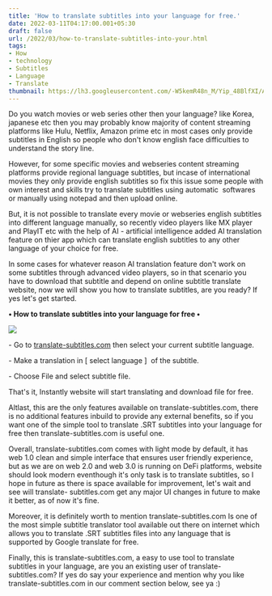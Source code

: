 ```yaml
---
title: 'How to translate subtitles into your language for free.'
date: 2022-03-11T04:17:00.001+05:30
draft: false
url: /2022/03/how-to-translate-subtitles-into-your.html
tags: 
- How
- technology
- Subtitles
- Language
- Translate
thumbnail: https://lh3.googleusercontent.com/-W5kemR48n_M/Yip_48BlfXI/AAAAAAAAJn8/361dKls-nCUnPw6KW5_sH-9aioP1jequQCNcBGAsYHQ/s1600/1646952416632563-0.png
---
```


  

  

Do you watch movies or web series other then your language? like Korea, japanese etc then you may probably know majority of content streaming platforms like Hulu, Netflix, Amazon prime etc in most cases only provide subtitles in English so people who don't know english face difficulties to understand the story line.

  

However, for some specific movies and webseries content streaming platforms provide regional language subtitles, but incase of international movies they only provide english subtitles so fix this issue some people with own interest and skills try to translate subtitles using automatic  softwares or manually using notepad and then upload online.

  

But, it is not possible to translate every movie or webseries english subtitles into different language manually, so recently video players like MX player and PlayIT etc with the help of AI - artificial intelligence added AI translation feature on thier app which can translate english subtitles to any other language of your choice for free.

  

In some cases for whatever reason AI translation feature don't work on some subtitles through advanced video players, so in that scenario you have to download that subtitle and depend on online subtitle translate website, now we will show you how to translate subtitles, are you ready? If yes let's get started.

  

**• How to translate subtitles into your language for free •**

 **![](https://lh3.googleusercontent.com/--8kZBhhMvBI/Yip_38JhYfI/AAAAAAAAJn4/uilXhsbfKTswfnuu7qSi6gkzNkMqUaqMQCNcBGAsYHQ/s1600/1646952410464873-1.png)** 

  

  

\- Go to [translate-subtitles.com](http://translate-subtitles.com) then select your current subtitle language.

  

\- Make a translation in \[ select language \]  of the subtitle.

  

\- Choose File and select subtitle file.

  

That's it, Instantly website will start translating and download file for free.

  

Altlast, this are the only features available on translate-subtitles.com, there is no additional features inbuild to provide any external benefits, so if you want one of the simple tool to translate .SRT subtitles into your language for free then translate-subtitles.com is useful one.

  

Overall, translate-subtitles.com comes with light mode by default, it has web 1.0 clean and simple interface that ensures user friendly experience, but as we are on web 2.0 and web 3.0 is running on DeFi platforms, website should look modern eventhough it's only task is to translate subtitles, so I hope in future as there is space available for improvement, let's wait and see will translate- subtitles.com get any major UI changes in future to make it better, as of now it's fine.

  

Moreover, it is definitely worth to mention translate-subtitles.com Is one of the most simple subtitle translator tool available out there on internet which allows you to translate .SRT subtitles files into any language that is supported by Google translate for free.

  

Finally, this is translate-subtitles.com, a easy to use tool to translate subtitles in your language, are you an existing user of translate-subtitles.com? If yes do say your experience and mention why you like translate-subtitles.com in our comment section below, see ya :)